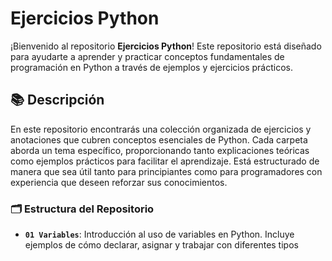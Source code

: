 # Ejercicios Python

¡Bienvenido al repositorio **Ejercicios Python**! Este repositorio está diseñado para ayudarte a aprender y practicar conceptos fundamentales de programación en Python a través de ejemplos y ejercicios prácticos.

## 📚 Descripción

En este repositorio encontrarás una colección organizada de ejercicios y anotaciones que cubren conceptos esenciales de Python. Cada carpeta aborda un tema específico, proporcionando tanto explicaciones teóricas como ejemplos prácticos para facilitar el aprendizaje. Está estructurado de manera que sea útil tanto para principiantes como para programadores con experiencia que deseen reforzar sus conocimientos.

### 🗂️ Estructura del Repositorio

- **`01 Variables`**: Introducción al uso de variables en Python. Incluye ejemplos de cómo declarar, asignar y trabajar con diferentes tipos